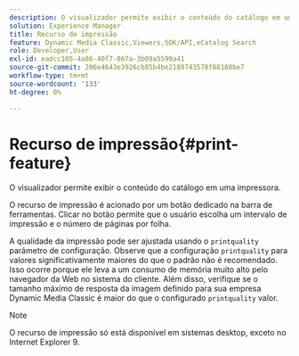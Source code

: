 ```yaml
---
description: O visualizador permite exibir o conteúdo do catálogo em uma impressora.
solution: Experience Manager
title: Recurso de impressão
feature: Dynamic Media Classic,Viewers,SDK/API,eCatalog Search
role: Developer,User
exl-id: eadcc105-4a86-40f7-867a-3b09a5599a41
source-git-commit: 206e4643e3926cb85b4be2189743578f88180be7
workflow-type: tm+mt
source-wordcount: '133'
ht-degree: 0%

---
```


# Recurso de impressão{#print-feature}

O visualizador permite exibir o conteúdo do catálogo em uma impressora.

O recurso de impressão é acionado por um botão dedicado na barra de ferramentas. Clicar no botão permite que o usuário escolha um intervalo de impressão e o número de páginas por folha.

A qualidade da impressão pode ser ajustada usando o `printquality` parâmetro de configuração. Observe que a configuração `printquality` para valores significativamente maiores do que o padrão não é recomendado. Isso ocorre porque ele leva a um consumo de memória muito alto pelo navegador da Web no sistema do cliente. Além disso, verifique se o tamanho máximo de resposta da imagem definido para sua empresa Dynamic Media Classic é maior do que o configurado `printquality` valor.

>[!NOTE]
>
>O recurso de impressão só está disponível em sistemas desktop, exceto no Internet Explorer 9.
